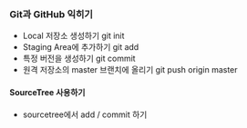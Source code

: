 ### Git과 GitHub 익히기
* Local 저장소 생성하기 git init
* Staging Area에 추가하기 git add
* 특정 버전을 생성하기 git commit
* 원격 저장소의 master 브랜치에 올리기 git push origin master


#### SourceTree 사용하기
* sourcetree에서 add / commit 하기